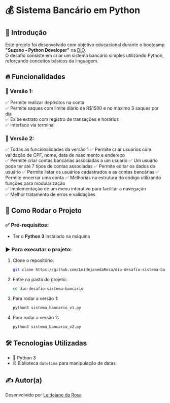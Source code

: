 # 💰 Sistema Bancário em Python

## 📌 Introdução  
Este projeto foi desenvolvido com objetivo educacional durante o bootcamp **"Suzano - Python Developer"** na [DIO](https://www.dio.me/).  
O desafio consiste em criar um sistema bancário simples utilizando Python, reforçando conceitos básicos da linguagem.

## 🔥 Funcionalidades  
### 📌 Versão 1:
✅ Permite realizar depósitos na conta  
✅ Permite saques com limite diário de R$1500 e no máximo 3 saques por dia  
✅ Exibe extrato com registro de transações e horários  
✅ Interface via terminal  

### 📌 Versão 2:
✅ Todas as funcionalidades da versão 1
✅ Permite criar usuários com validação de CPF, nome, data de nascimento e endereço  
✅ Permite criar contas bancárias associadas a um usuário
✅ Um usuário pode ter até 7 tipos de contas associadas
✅ Permite editar os dados do usuário
✅ Permite listar os usuários cadastrados e as contas bancárias
✅ Permite encerrar uma conta
✅ Melhorias na estrutura do código utilizando funções para modularização  
✅ Implementação de um menu interativo para facilitar a navegação  
✅ Melhor tratamento de erros e validações  

## 🚀 Como Rodar o Projeto  

### ✅ Pré-requisitos:
- Ter o **Python 3** instalado na máquina

### ▶️ Para executar o projeto:
1. Clone o repositório:  
   ```bash
   git clone https://github.com/LeidejanedaRosa/dio-desafio-sistema-bancario.git
   ```

2. Entre na pasta do projeto:  
   ```bash
   cd dio-desafio-sistema-bancario
   ```

3. Para rodar a versão 1:
   ```bash
   python3 sistema_bancario_v1.py
   ```

4. Para rodar a versão 2:
   ```bash
   python3 sistema_bancario_v2.py
   ```

## 🛠️ Tecnologias Utilizadas  
- 🐍 Python 3  
- ⏰ Biblioteca `datetime` para manipulação de datas  

## ✍️ Autor(a)  
Desenvolvido por [Leidejane da Rosa](https://github.com/LeidejanedaRosa)

